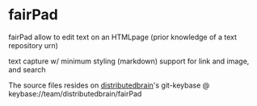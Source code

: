 # fairPad

fairPad allow to edit text on an HTMLpage
(prior knowledge of a text repository urn)

text capture w/ minimum styling (markdown)
support for link and image, and search


The source files resides on [distributedbrain][1]'s git-keybase @ keybase://team/distributedbrain/fairPad 

[1]: https://keybase.io/team/distributedbrain
